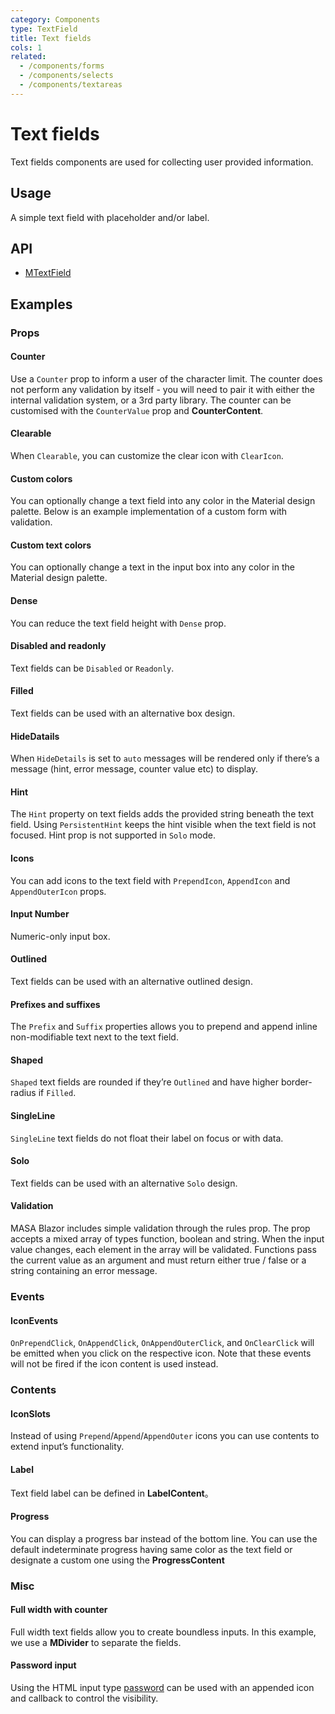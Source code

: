 ```yaml
---
category: Components
type: TextField
title: Text fields
cols: 1
related:
  - /components/forms
  - /components/selects
  - /components/textareas
---
```


# Text fields

Text fields components are used for collecting user provided information.

## Usage

A simple text field with placeholder and/or label.

<text-fields-usage></text-fields-usage>

## API

- [MTextField](/api/MTextField)

## Examples

### Props

#### Counter

Use a `Counter` prop to inform a user of the character limit. The counter does not perform any validation by itself -
you will need to pair it with either the internal validation system, or a 3rd party library. The counter can be
customised with the `CounterValue` prop and **CounterContent**.

<example file="" />

#### Clearable

When `Clearable`, you can customize the clear icon with `ClearIcon`.

<example file="" />

#### Custom colors

You can optionally change a text field into any color in the Material design palette. Below is an example implementation of a custom form with validation.

<example file="" />

#### Custom text colors

You can optionally change a text in the input box into any color in the Material design palette.

<example file="" />

#### Dense

You can reduce the text field height with `Dense` prop.

<example file="" />

#### Disabled and readonly

Text fields can be `Disabled` or `Readonly`.

<example file="" />

#### Filled

Text fields can be used with an alternative box design.

<example file="" />

#### HideDatails

When `HideDetails` is set to `auto` messages will be rendered only if there’s a message (hint, error message, counter value etc) to display.

<example file="" />

#### Hint

The `Hint` property on text fields adds the provided string beneath the text field. Using `PersistentHint` keeps the
hint visible when the text field is not focused. Hint prop is not supported in `Solo` mode.

<example file="" />

#### Icons

You can add icons to the text field with `PrependIcon`, `AppendIcon` and `AppendOuterIcon` props.

<example file="" />

#### Input Number

Numeric-only input box.

<example file="" />

#### Outlined

Text fields can be used with an alternative outlined design.

<example file="" />

#### Prefixes and suffixes

The `Prefix` and `Suffix` properties allows you to prepend and append inline non-modifiable text next to the text field.

<example file="" />

#### Shaped

`Shaped` text fields are rounded if they’re `Outlined` and have higher border-radius if `Filled`.

<example file="" />

#### SingleLine

`SingleLine` text fields do not float their label on focus or with data.

<example file="" />

#### Solo

Text fields can be used with an alternative `Solo` design.

<example file="" />

#### Validation

MASA Blazor includes simple validation through the rules prop. The prop accepts a mixed array of types function, boolean and string. When the input value changes, each element in the array will be validated. Functions pass the current value as an argument and must return either true / false or a string containing an error message.

<example file="" />

### Events

#### IconEvents

`OnPrependClick`, `OnAppendClick`, `OnAppendOuterClick`, and `OnClearClick` will be emitted when you click on the respective icon.
Note that these events will not be fired if the icon content is used instead.

<example file="" />

### Contents

#### IconSlots

Instead of using `Prepend`/`Append`/`AppendOuter` icons you can use contents to extend input’s functionality.

<example file="" />

#### Label

Text field label can be defined in **LabelContent**。

<example file="" />

#### Progress

You can display a progress bar instead of the bottom line. You can use the default indeterminate progress having same
color as the text field or designate a custom one using the **ProgressContent**

<example file="" />

### Misc

#### Full width with counter

Full width text fields allow you to create boundless inputs. In this example, we use a **MDivider** to separate the fields.

<example file="" />

#### Password input

Using the HTML input type [password](https://developer.mozilla.org/en-US/docs/Web/HTML/Element/input/password) can be
used with an appended icon and callback to control the visibility.

<example file="" />

